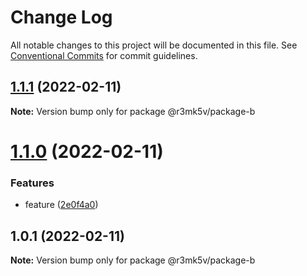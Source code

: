 # Change Log

All notable changes to this project will be documented in this file.
See [Conventional Commits](https://conventionalcommits.org) for commit guidelines.

## [1.1.1](https://github.com/roman-kulakov/lerna-discovery/compare/@r3mk5v/package-b@1.1.0...@r3mk5v/package-b@1.1.1) (2022-02-11)

**Note:** Version bump only for package @r3mk5v/package-b





# [1.1.0](https://github.com/roman-kulakov/lerna-discovery/compare/@r3mk5v/package-b@1.0.1...@r3mk5v/package-b@1.1.0) (2022-02-11)


### Features

* feature ([2e0f4a0](https://github.com/roman-kulakov/lerna-discovery/commit/2e0f4a07c461f80d2839a2ddedd05535420c031d))





## 1.0.1 (2022-02-11)

**Note:** Version bump only for package @r3mk5v/package-b
